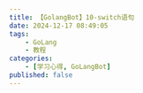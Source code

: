 ```yaml
---
title: 【GolangBot】10-switch语句
date: 2024-12-17 08:49:05
tags: 
    - GoLang
    - 教程
categories:
    - [学习心得, GoLangBot]
published: false
---
```

